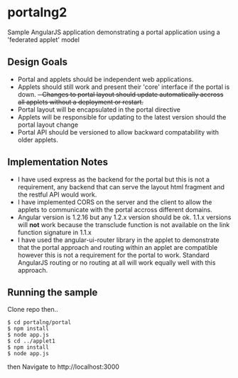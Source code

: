 portalng2
=========

Sample AngularJS application demonstrating a portal application using a 'federated applet' model 

## Design Goals
- Portal and applets should be independent web applications.  
- Applets should still work and present their 'core' interface if the portal is down.
~~- Changes to portal layout should update automatically accross all applets without a deployment or restart.~~
- Portal layout will be encapsulated in the portal directive
- Applets will be responsible for updating to the latest version should the portal layout change
- Portal API should be versioned to allow backward compatability with older applets.

## Implementation Notes
- I have used express as the backend for the portal but this is not a requirement, any backend that can serve the layout html fragment and the restful API would work.
- I have implemented CORS on the server and the client to allow the applets to communicate with the portal accross different domains.
- Angular version is 1.2.16 but any 1.2.x version should be ok.  1.1.x versions will **not** work because the transclude function is not available on the link function signature in 1.1.x
- I have used the angular-ui-router library in the applet to demonstrate that the portal approach and routing within an applet are compatible however this is not a requirement for the portal to work.  Standard AngularJS routing or no routing at all will work equally well with this approach.

## Running the sample
Clone repo then..
```
$ cd portalng/portal
$ npm install
$ node app.js
$ cd ../applet1
$ npm install
$ node app.js
```
then Navigate to http://localhost:3000
